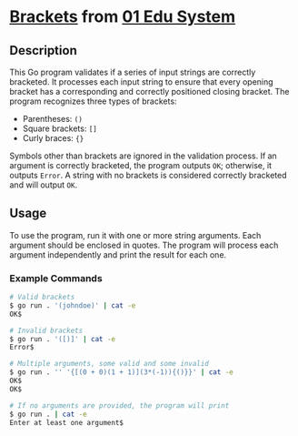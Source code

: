 # [Brackets](https://github.com/01-edu/public/tree/master/subjects/brackets) from [01 Edu System](https://github.com/01-edu/public/tree/master/)

## Description

This Go program validates if a series of input strings are correctly bracketed. It processes each input string to ensure that every opening bracket has a corresponding and correctly positioned closing bracket. The program recognizes three types of brackets:

- Parentheses: `()`
- Square brackets: `[]`
- Curly braces: `{}`

Symbols other than brackets are ignored in the validation process. If an argument is correctly bracketed, the program outputs `OK`; otherwise, it outputs `Error`. A string with no brackets is considered correctly bracketed and will output `OK`.

## Usage

To use the program, run it with one or more string arguments. Each argument should be enclosed in quotes. The program will process each argument independently and print the result for each one.

### Example Commands

```bash
# Valid brackets
$ go run . '(johndoe)' | cat -e
OK$

# Invalid brackets
$ go run . '([)]' | cat -e
Error$

# Multiple arguments, some valid and some invalid
$ go run . '' '{[(0 + 0)(1 + 1)](3*(-1)){()}}' | cat -e
OK$
OK$

# If no arguments are provided, the program will print
$ go run . | cat -e
Enter at least one argument$
